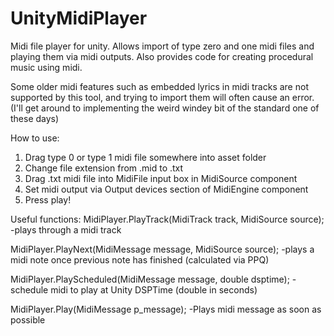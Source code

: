 # UnityMidiPlayer
Midi file player for unity. Allows import of type zero and one midi files and playing them via midi outputs. Also provides code for creating procedural music using midi.

Some older midi features such as embedded lyrics in midi tracks are not supported by this tool, and trying to import them will often cause an error. (I'll get around to implementing the weird windey bit of the standard one of these days)

How to use:
1) Drag type 0 or type 1 midi file somewhere into asset folder
2) Change file extension from .mid to .txt
3) Drag .txt midi file into MidiFile input box in MidiSource component
4) Set midi output via Output devices section of MidiEngine component
5) Press play!

Useful functions:
MidiPlayer.PlayTrack(MidiTrack track, MidiSource source); -plays through a midi track


MidiPlayer.PlayNext(MidiMessage message, MidiSource source); -plays a midi note once previous note has finished (calculated via PPQ)


MidiPlayer.PlayScheduled(MidiMessage message, double dsptime); -schedule midi to play at Unity DSPTime (double in seconds)


MidiPlayer.Play(MidiMessage p_message); -Plays midi message as soon as possible
